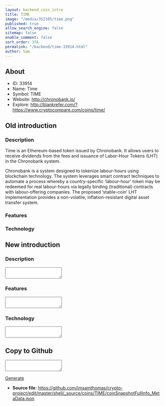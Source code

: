 ```yaml
---
layout: backend_coin_intro
title: TIME
image: "/media/352105/time.png"
published: true
allow_search_engine: false
sitemap: false
enable_comment: false
sort_order: 376
permalink: "/backend/time-33914.html"
author: Sam
---
```


## About

- ID: 33914
- Name: Time
- Symbol: TIME
- Website: http://chronobank.io/
- Explore: http://blankrefer.com/?https://www.cryptocompare.com/coins/time/


## Old introduction

### Description

<p>Time is an Ethereum-based token issued by Chronobank. It allows users to receive dividends from the fees and issuance of Labor-Hour Tokens (LHT) in the Chronobank system.</p><p>Chronobank is a system designed to tokenize labour-hours using blockchain technology. The system leverages smart contract techniques to automate a process whereby a country-specific ‘labour-hour’ token may be redeemed for real labour-hours via legally binding (traditional) contracts with labour-offering companies. The proposed ‘stable-coin’ LHT implementation provides a non-volatile, inflation-resistant digital asset transfer system.</p>

### Features


### Technology




## New introduction


### Description
<textarea id="meta_description" name="description"></textarea>

### Features
<textarea id="meta_features" name="features"></textarea>

### Technology
<textarea id="meta_technology" name="technology"></textarea>


## Copy to Github

<textarea id="coinsnapshotfullinfo_metadata"></textarea>

<a href="#gen" onclick="generateMetaDatJson()">Generate</a>

- **Source file**: <a href="https://github.com/imsamthomas/crypto-project/edit/master/shell/_source/coins/TIME/coinSnapshotFullInfo_MetaData.json">https://github.com/imsamthomas/crypto-project/edit/master/shell/_source/coins/TIME/coinSnapshotFullInfo_MetaData.json</a>

